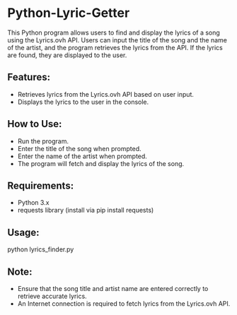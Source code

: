 # Python-Lyric-Getter
This Python program allows users to find and display the lyrics of a song using the Lyrics.ovh API. Users can input the title of the song and the name of the artist, and the program retrieves the lyrics from the API. If the lyrics are found, they are displayed to the user.

## Features:
- Retrieves lyrics from the Lyrics.ovh API based on user input.
- Displays the lyrics to the user in the console.

## How to Use:
- Run the program.
- Enter the title of the song when prompted.
- Enter the name of the artist when prompted.
- The program will fetch and display the lyrics of the song.

## Requirements:
- Python 3.x
- requests library (install via pip install requests)

## Usage:
python lyrics_finder.py

## Note:
- Ensure that the song title and artist name are entered correctly to retrieve accurate lyrics.
- An Internet connection is required to fetch lyrics from the Lyrics.ovh API.
